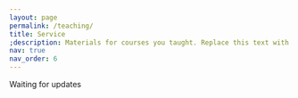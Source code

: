 ```yaml
---
layout: page
permalink: /teaching/
title: Service
;description: Materials for courses you taught. Replace this text with your description.
nav: true
nav_order: 6
---
```


Waiting for updates

